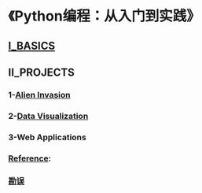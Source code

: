 # 《Python编程：从入门到实践》
## [I_BASICS](https://github.com/anliux/Python_Crash_Course/tree/master/PartI_Basics)
###
## II_PROJECTS
### 1-[Alien Invasion](https://github.com/anliux/Python_Crash_Course/tree/master/PartII_Project_1_AlienInvasion)
### 2-[Data Visualization](https://github.com/anliux/Python_Crash_Course/tree/master/PartII_Project_2_DataVisualization)
### 3-Web Applications

### [Reference](https://github.com/anliux/Python_Crash_Course/tree/master/Reference):

### [勘误](https://nostarch.com/pythoncrashcourse)

